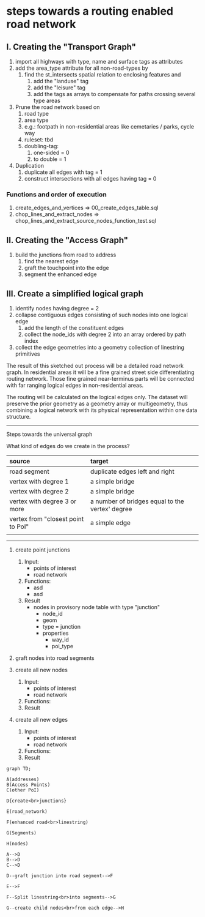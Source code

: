 # steps towards a routing enabled road network

## I. Creating the "Transport Graph"

1. import all highways with type, name and surface tags as attributes
2. add the area_type attribute for all non-road-types by
   1. find the st_intersects spatial relation to enclosing features and
      1. add the "landuse" tag
      2. add the "leisure" tag
      3. add the tags as arrays to compensate for paths crossing several type areas
3. Prune the road network based on 
   1. road type
   2. area type
   3. e.g.: footpath in non-residential areas like cemetaries / parks, cycle way
   4. ruleset: tbd
   5. doubling-tag: 
      1. one-sided = 0
      2. to double = 1
4. Duplication
   1. duplicate all edges with tag = 1
   2. construct intersections with all edges having tag = 0

### Functions and order of execution

1. create_edges_and_vertices     => 00_create_edges_table.sql
2. chop_lines_and_extract_nodes  => chop_lines_and_extract_source_nodes_function_test.sql

## II. Creating the "Access Graph"

1. build the junctions from road to address
   1. find the nearest edge
   2. graft the touchpoint into the edge
   3. segment the enhanced edge

## III. Create a simplified logical graph

1. identify nodes having degree = 2
2. collapse contiguous edges consisting of such nodes into one logical edge
      1. add the length of the constituent edges
      2. collect the node_ids with degree 2 into an array ordered by path index
3. collect the edge geometries into a geometry collection of linestring primitives

The result of this sketched out process will be a detailed road network graph. In residential areas it will be a fine grained street side differentiating routing network. Those fine grained near-terminus parts will be connected with far ranging logical edges in non-residential areas. 

The routing will be calculated on the logical edges only. The dataset will preserve the prior geometry as a geometry array or multigeometry, thus combining a logical network with its physical representation within one data structure.

---

Steps towards the universal graph

What kind of edges do we create in the process?

| source                             | target                                          |
| :--------------------------------- | :---------------------------------------------- |
| road segment                       | duplicate edges left and right                  |
| vertex with degree 1               | a simple bridge                                 |
| vertex with degree 2               | a simple bridge                                 |
| vertex with degree 3 or more       | a number of bridges equal to the vertex' degree |
| vertex from "closest point to PoI" | a simple edge                                   |
|                                    |                                                 |

---


1. create point junctions
   1. Input: 
      - points of interest
      - road network
   2. Functions: 
      - asd
      - asd 
   3. Result
      - nodes in provisory node table with type "junction"
        - node_id
        - geom
        - type = junction
        - properties
          - way_id
          - poi_type

2. graft nodes into road segments
 

3. create all new nodes
   1. Input: 
      - points of interest 
      - road network
   2. Functions: 
   3. Result


4. create all new edges
   1. Input: 
      - points of interest 
      - road network
   2. Functions: 
   3. Result


```mermaid
graph TD;

A(addresses)
B(Access Points)
C(other PoI)

D{create<br>junctions}

E(road_network)

F(enhanced road<br>linestring)

G(Segments)

H(nodes)

A-->D
B-->D
C-->D

D--graft junction into road segment-->F

E-->F

F--Split linestring<br>into segments-->G

G--create child nodes<br>from each edge-->H

```
